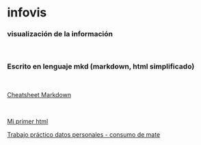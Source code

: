# infovis
### visualización de la información
<br>

### Escrito en lenguaje mkd (markdown, html simplificado)
<br>

[Cheatsheet Markdown](github.com/adam-p/markdown-here/wiki/Markdown-Cheatsheet)

<br>

[Mi primer html](violetasaguier.github.io/infovis/index.html )

[Trabajo práctico datos personales - consumo de mate](violetasaguier.github.io/infovis/ConsumoDeMate.html)
